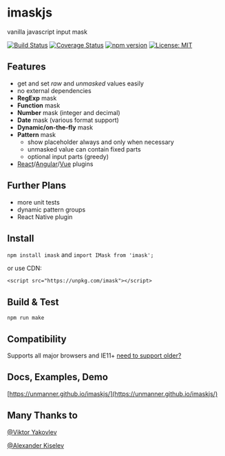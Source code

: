 # imaskjs
vanilla javascript input mask

[![Build Status](https://travis-ci.org/uNmAnNeR/imaskjs.svg?branch=master)](https://travis-ci.org/uNmAnNeR/imaskjs)
[![Coverage Status](https://coveralls.io/repos/github/uNmAnNeR/imaskjs/badge.svg?branch=master)](https://coveralls.io/github/uNmAnNeR/imaskjs?branch=master)
[![npm version](https://badge.fury.io/js/imask.svg)](https://badge.fury.io/jas/imask)
[![License: MIT](https://img.shields.io/badge/License-MIT-yellow.svg)](https://opensource.org/licenses/MIT)

## Features
* get and set *raw* and *unmasked* values easily
* no external dependencies
* **RegExp** mask
* **Function** mask
* **Number** mask (integer and decimal)
* **Date** mask (various format support)
* **Dynamic/on-the-fly** mask
* **Pattern** mask
  - show placeholder always and only when necessary
  - unmasked value can contain fixed parts
  - optional input parts (greedy)
* [React](https://github.com/uNmAnNeR/imaskjs/tree/master/packages/react)/[Angular](https://github.com/uNmAnNeR/imaskjs/tree/master/packages/angular)/[Vue](https://github.com/uNmAnNeR/imaskjs/tree/master/packages/vue) plugins

## Further Plans
* more unit tests
* dynamic pattern groups
* React Native plugin

## Install
`npm install imask` and `import IMask from 'imask';`

or use CDN:

`<script src="https://unpkg.com/imask"></script>`

## Build & Test
`npm run make`

## Compatibility
Supports all major browsers and IE11+ [need to support older?](https://unmanner.github.io/imaskjs/guide.html#support-older)

## Docs, Examples, Demo
[https://unmanner.github.io/imaskjs/](https://unmanner.github.io/imaskjs/)

## Many Thanks to
[@Viktor Yakovlev](https://github.com/vcrazyV)

[@Alexander Kiselev](https://github.com/MaaKut)
